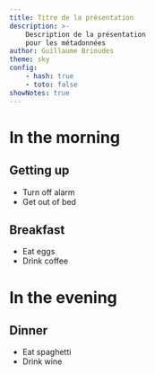```yaml
---
title: Titre de la présentation
description: >-
    Description de la présentation
    pour les métadonnées
author: Guillaume Brioudes
theme: sky
config:
    - hash: true
    - toto: false
showNotes: true
---
```


# In the morning

## Getting up

- Turn off alarm
- Get out of bed

## Breakfast

- Eat eggs
- Drink coffee

# In the evening

## Dinner

- Eat spaghetti
- Drink wine